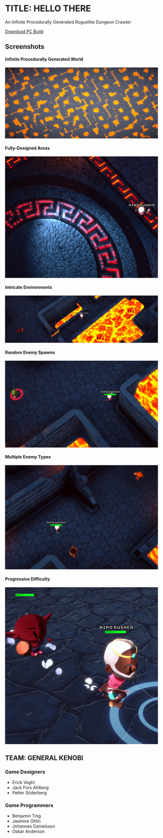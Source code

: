 # TITLE: HELLO THERE

An Infinite Procedurally Generated Roguelike Dungeon Crawler

[Download PC Build](https://drive.google.com/file/d/1GWOK7bv_uKBuuGJBuW2xnHsfJ5jnKbEX/view?usp=sharing)

## Screenshots

#### Infinite Procedurally Generated World

![Infinite Procedurally Generated World](/Screenshots/Untitled-6.jpg)

#### Fully-Designed Areas

![Fully-Designed Areas](/Screenshots/Untitled-1.jpg)

#### Intricate Environments

![Intricate Environments](/Screenshots/Untitled-5.jpg)

#### Random Enemy Spawns

![Random Enemy Spawns](/Screenshots/Untitled-2.jpg)

#### Multiple Enemy Types

![Multiple Enemy Types](/Screenshots/Untitled-3.jpg)

#### Progressive Difficulty

![Progressive Difficulty](/Screenshots/Untitled-4.jpg)


## TEAM: GENERAL KENOBI

### Game Designers
- Erick Vaghi
- Jack Fors Ahlberg
- Petter Söderberg

### Game Programmers
- Benjamin Ting
- Jasmine Ohlin
- Johannes Danielsson
- Oskar Anderson
